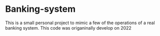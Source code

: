 # Banking-system
This is a small personal  project to mimic a few of the operations of a real banking system. 
This code was origaninally develop on 2022
